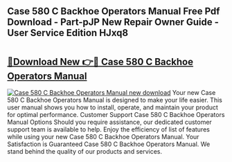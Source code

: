 ## Case 580 C Backhoe Operators Manual Free Pdf Download - Part-pJP New Repair Owner Guide - User Service Edition HJxq8

# <h2><a href="http://bc77051.oget.top/?id=Case+580+C+Backhoe+Operators+Manual">🔗Download New 👉🔴 Case 580 C Backhoe Operators Manual</a></h2>

[![Case 580 C Backhoe Operators Manual new download](https://i.imgur.com/5g1atiW.png)](http://bc77051.oget.top/?id=Case+580+C+Backhoe+Operators+Manual)
Your new Case 580 C Backhoe Operators Manual is designed to make your life easier. This user manual shows you how to install, operate, and maintain your product for optimal performance. Customer Support Case 580 C Backhoe Operators Manual Options Should you require assistance, our dedicated customer support team is available to help. Enjoy the efficiency of list of features while using your new Case 580 C Backhoe Operators Manual. Your Satisfaction is Guaranteed Case 580 C Backhoe Operators Manual. We stand behind the quality of our products and services.
